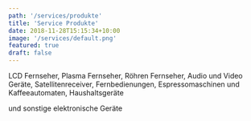 ```yaml
---
path: '/services/produkte'
title: 'Service Produkte'
date: 2018-11-28T15:15:34+10:00
image: '/services/default.png'
featured: true
draft: false
---
```


LCD Fernseher,
Plasma Fernseher,
Röhren Fernseher,
Audio und Video Geräte,
Satellitenreceiver,
Fernbedienungen,
Espressomaschinen und Kaffeeautomaten,
Haushaltsgeräte

und sonstige elektronische Geräte

